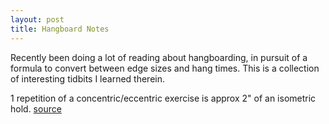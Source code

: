 ```yaml
---
layout: post
title: Hangboard Notes
---
```

Recently been doing a lot of reading about hangboarding, in pursuit of a formula to convert between edge sizes and hang times. This is a collection of interesting tidbits I learned therein.

1 repetition of a concentric/eccentric exercise is approx 2" of an isometric hold. [source](https://www.reddit.com/r/climbharder/comments/4zrqez/1rm_estimation_for_timed_exercises_like/)
